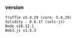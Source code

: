 
### version
```
Truffle v5.4.29 (core: 5.4.29)
Solidity - 0.8.17 (solc-js)
Node v18.12.1
Web3.js v1.5.3
```
